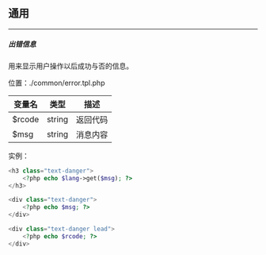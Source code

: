 ## 通用

----------

##### 出错信息

用来显示用户操作以后成功与否的信息。

位置：./common/error.tpl.php

| 变量名 | 类型 | 描述 |
| - | - | - |
| $rcode | string | 返回代码 |
| $msg | string | 消息内容 |

实例：

``` php
<h3 class="text-danger">
    <?php echo $lang->get($msg); ?>
</h3>

<div class="text-danger">
    <?php echo $msg; ?>
</div>

<div class="text-danger lead">
    <?php echo $rcode; ?>
</div>
```
